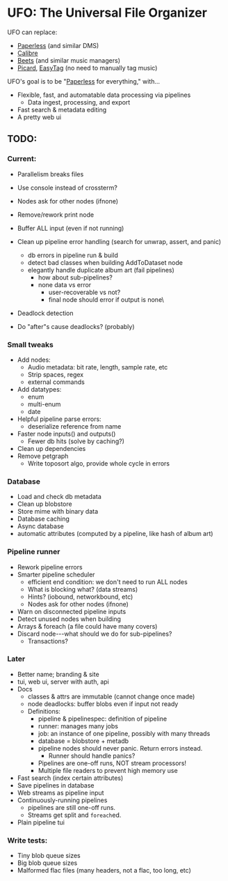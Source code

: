 # UFO: The Universal File Organizer


UFO can replace:
- [Paperless] (and similar DMS)
- [Calibre]
- [Beets] (and similar music managers)
- [Picard], [EasyTag] (no need to manually tag music)


UFO's goal is to be "[Paperless] for everything," with...
- Flexible, fast, and automatable data processing via pipelines
  - Data ingest, processing, and export
- Fast search & metadata editing
- A pretty web ui


[Paperless]: https://docs.paperless-ngx.com
[Calibre]: https://calibre-ebook.com
[Beets]: https://beets.io
[Picard]: https://picard.musicbrainz.org/
[EasyTag]: https://wiki.gnome.org/Apps/EasyTAG

## TODO:

### Current:
- Parallelism breaks files
- Use console instead of crossterm?
- Nodes ask for other nodes (ifnone)
- Remove/rework print node
- Buffer ALL input (even if not running)

- Clean up pipeline error handling (search for unwrap, assert, and panic)
  - db errors in pipeline run & build
  - detect bad classes when building AddToDataset node
  - elegantly handle duplicate album art (fail pipelines)
    - how about sub-pipelines?
    - none data vs error
      - user-recoverable vs not?
      - final node should error if output is none\

- Deadlock detection
- Do "after"s cause deadlocks? (probably)



### Small tweaks
- Add nodes:
  - Audio metadata: bit rate, length, sample rate, etc
  - Strip spaces, regex
  - external commands
- Add datatypes:
  - enum
  - multi-enum
  - date
- Helpful pipeline parse errors:
  - deserialize reference from name
- Faster node inputs() and outputs()
  - Fewer db hits (solve by caching?)
- Clean up dependencies
- Remove petgraph
  - Write toposort algo, provide whole cycle in errors

### Database
- Load and check db metadata
- Clean up blobstore
- Store mime with binary data
- Database caching
- Async database
- automatic attributes (computed by a pipeline, like hash of album art)


### Pipeline runner
- Rework pipeline errors
- Smarter pipeline scheduler
  - efficient end condition: we don't need to run ALL nodes
  - What is blocking what? (data streams)
  - Hints? (iobound, networkbound, etc)
  - Nodes ask for other nodes (ifnone)
- Warn on disconnected pipeline inputs
- Detect unused nodes when building
- Arrays & foreach (a file could have many covers)
- Discard node---what should we do for sub-pipelines?
  - Transactions?


### Later
- Better name; branding & site
- tui, web ui, server with auth, api
- Docs
  - classes & attrs are immutable (cannot change once made)
  - node deadlocks: buffer blobs even if input not ready
  - Definitions:
    - pipeline & pipelinespec: definition of pipeline
    - runner: manages many jobs
    - job: an instance of one pipeline, possibly with many threads
    - database = blobstore + metadb
    - pipeline nodes should never panic. Return errors instead.
      - Runner should handle panics?
    - Pipelines are one-off runs, NOT stream processors!
    - Multiple file readers to prevent high memory use
- Fast search (index certain attributes)
- Save pipelines in database
- Web streams as pipeline input
- Continuously-running pipelines
  - pipelines are still one-off runs.
  - Streams get split and `foreach`ed.
- Plain pipeline tui


### Write tests:
- Tiny blob queue sizes
- Big blob queue sizes
- Malformed flac files (many headers, not a flac, too long, etc)
